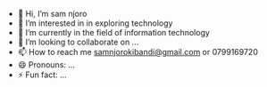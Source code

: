 - 👋 Hi, I’m sam njoro
- 👀 I’m interested in in exploring technology
- 🌱 I’m currently in the field of information technology
- 💞️ I’m looking to collaborate on ...
- 📫 How to reach me samnjorokibandi@gmail.com or 0799169720
- 😄 Pronouns: ...
- ⚡ Fun fact: ...

<!---
samnjoro30/samnjoro30 is a ✨ special ✨ repository because its `README.md` (this file) appears on your GitHub profile.
You can click the Preview link to take a look at your changes.
--->
